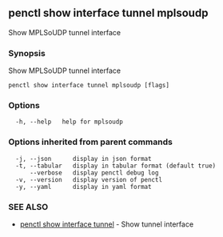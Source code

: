 ## penctl show interface tunnel mplsoudp

Show MPLSoUDP tunnel interface

### Synopsis


Show MPLSoUDP tunnel interface

```
penctl show interface tunnel mplsoudp [flags]
```

### Options

```
  -h, --help   help for mplsoudp
```

### Options inherited from parent commands

```
  -j, --json      display in json format
  -t, --tabular   display in tabular format (default true)
      --verbose   display penctl debug log
  -v, --version   display version of penctl
  -y, --yaml      display in yaml format
```

### SEE ALSO
* [penctl show interface tunnel](penctl_show_interface_tunnel.md)	 - Show tunnel interface

